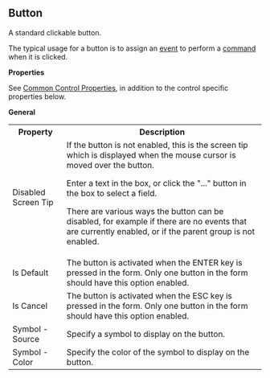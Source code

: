 ## Button

A standard clickable button.

The typical usage for a button is to assign an [event](../../../events.md) to perform a [command](../../../commands.md) when it is clicked.

**Properties**

See [Common Control Properties](../common-control-properties.md), in addition to the control specific properties below.

**General**

 <span style="FONT-WEIGHT: normal"><table style="WIDTH: 100%">

<tbody>

<tr>

<th>Property</th>

<th>Description</th>

</tr>

<tr>

<td>Disabled Screen Tip</td>

<td>If the button is not enabled, this is the screen tip which is displayed when the mouse cursor is moved over the button.  

Enter a text in the box, or click the "..." button in the box to select a field.  

There are various ways the button can be disabled, for example if there are no events that are currently enabled, or if the parent group is not enabled.</td>

</tr>

<tr>

<td>Is Default</td>

<td>The button is activated when the ENTER key is pressed in the form. Only one button in the form should have this option enabled.</td>

</tr>

<tr>

<td>Is Cancel</td>

<td>The button is activated when the ESC key is pressed in the form. Only one button in the form should have this option enabled.</td>

</tr>

<tr>

<td>Symbol - Source</td>

<td>Specify a symbol to display on the button.</td>

</tr>

<tr>

<td>Symbol - Color</td>

<td>Specify the color of the symbol to display on the button.</td>

</tr>

</tbody>

</table>